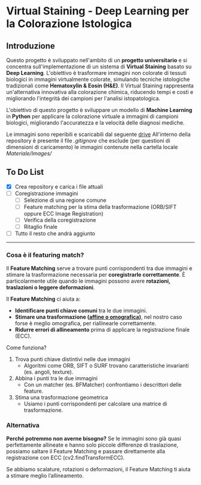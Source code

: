 # Virtual Staining - Deep Learning per la Colorazione Istologica
## Introduzione
Questo progetto è sviluppato nell'ambito di un **progetto universitario** e si concentra sull'implementazione di un sistema di **Virtual Staining** basato su **Deep Learning**. L'obiettivo è trasformare immagini non colorate di tessuti biologici in immagini virtualmente colorate, simulando tecniche istologiche tradizionali come **Hematoxylin & Eosin (H&E)**. Il Virtual Staining rappresenta un'alternativa innovativa alla colorazione chimica, riducendo tempi e costi e migliorando l'integrità dei campioni per l'analisi istopatologica.

L'obiettivo di questo progetto è sviluppare un modello di **Machine Learning** in **Python** per applicare la colorazione virtuale a immagini di campioni biologici, migliorando l'accuratezza e la velocità delle diagnosi mediche.

Le immagini sono reperibili e scaricabili dal seguente [drive](https://drive.google.com/drive/folders/1IXghZigB_MtO467T4DVMgGQ_lThMao8I?usp=sharing)
All'interno della repository è presente il file _.gitignore_ che esclude (per questioni di dimensioni di caricamento) le immagini contenute nella cartella locale _Materiale/Images/_
## To Do List
- [x] Crea repository e carica i file attuali
- [ ] Coregistrazione immagini
	- [ ] Selezione di una regione comune
	- [ ] Feature matching per la stima della trasformazione (ORB/SIFT oppure ECC Image Registration) 
	- [ ] Verifica della coregistrazione
	- [ ] Ritaglio finale
- [ ] Tutto il resto che andrà aggiunto

---
### Cosa è il featuring match?
Il **Feature Matching** serve a trovare punti corrispondenti tra due immagini e stimare la trasformazione necessaria per **coregistrarle correttamente**. È particolarmente utile quando le immagini possono avere **rotazioni, traslazioni o leggere deformazioni**.

Il **Feature Matching** ci aiuta a:
- **Identificare punti chiave comuni** tra le due immagini.
- **Stimare una trasformazione ([affine o omografica](https://aimagelab.ing.unimore.it/didattica/corsi/eia09/materiale/1%29%20dispense/6_eia_trasformazionispaziali.pdf))**, nel nostro caso forse è meglio omografica, per riallinearle correttamente.
- **Ridurre errori di allineamento** prima di applicare la registrazione finale (ECC).

Come funziona?
1. Trova punti chiave distintivi nelle due immagini
	- Algoritmi come ORB, SIFT o SURF trovano caratteristiche invarianti (es. angoli, texture).
2. Abbina i punti tra le due immagini
	- Con un matcher (es. BFMatcher) confrontiamo i descrittori delle feature.
3. Stima una trasformazione geometrica
	- Usiamo i punti corrispondenti per calcolare una matrice di trasformazione.

### Alternativa
**Perché potremmo non averne bisogno?**
Se le immagini sono già quasi perfettamente allineate e hanno solo piccole differenze di traslazione, possiamo saltare il Feature Matching e passare direttamente alla registrazione con ECC (cv2.findTransformECC).

Se abbiamo scalature, rotazioni o deformazioni, il Feature Matching ti aiuta a stimare meglio l’allineamento.